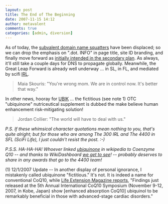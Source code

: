 ```yaml
---
layout: post
title: The End of The Beginning
date: 2007-11-15 14:12
author: metavalent
comments: true
categories: [admin, diversion]
---
```

As of today, the <a href="https://metavalent.info/?page_id=499">subvalent domain name squatters</a> have been displaced; so we can drop the emphasis on ".dot. INFO" in page title, site ID branding, and finally move forward as <a href="https://metavalent.info/?page_id=2">initially intended in the secondary plan</a>. As always, it'll still take a couple days for DNS to propagate globally. Meanwhile, the Great Leap Forward is already well underway ... in SL, in FL, and mediated by scifi <a href="https://wikidashboard.parc.com/wiki/In_real_life">IRL</a>.<blockquote>Maia Skouris: "You're wrong mom. We are in control now. It's better that way."</blockquote>In other news, hooray for <a href="https://wikidashboard.parc.com/wiki/Ubik">UBIK</a> ... the fictitious (see note 1) OTC "ubiquinone" nutriceutical supplement is dubbed the make believe human enhancement risk-mitigating solution!<blockquote>Jordan Collier: "The world will have to deal with us."</blockquote><em>P.S. If these whimsical character quotations mean nothing to you, that's quite alright; but for those who are among The 300 IRL and The 4400 in SFL (SciFi Life), I just couldn't resist the post. :-)

P.S.S. HA-HA-HA! Whoever linked <a href="https://wikidashboard.parc.com/wiki/Ubiquinone">ubiquinone</a> in wikipedia to Coenzyme Q10 -- and thanks to WikiDashboard <a href="https://wikidashboard.parc.com/wiki/Ubiquinone">we get to see</a>! -- probably deserves to share in any awards that go to the 4400 team!</em>

(1) 12/1/2007 Update -- In another display of personal ignorance, I mistakenly called ubiquinone "fictitious." It's not. It is indeed a name for conventional CoQ10, while <a href="https://www.lef.org/magazine/mag2007/ss2007_report_coq10_01.htm">Life Extension Magazine reports</a>, "Findings just released at the 5th Annual International CoQ10 Symposium (November 9-12, 2007, in Kobe, Japan) show [enhanced absorption CoQ10] ubiquinol to be remarkably beneficial in those with advanced-stage cardiac disorders."

